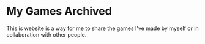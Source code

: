 # My Games Archived

This is website is a way for me to share the games I've made by myself or in collaboration with other people.
